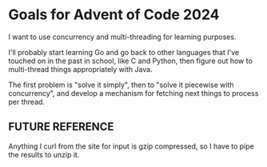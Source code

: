 # Goals for Advent of Code 2024
I want to use concurrency and multi-threading for learning purposes.

I'll probably start learning Go and go back to other languages that I've touched
on in the past in school, like C and Python, then figure out how to multi-thread
things appropriately with Java.

The first problem is "solve it simply", then to "solve it piecewise with concurrency",
and develop a mechanism for fetching next things to process per thread.

## FUTURE REFERENCE
Anything I curl from the site for input is gzip compressed, so I have to pipe 
the results to unzip it.
